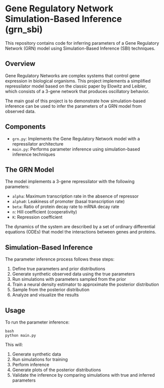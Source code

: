 # Gene Regulatory Network Simulation-Based Inference (grn_sbi)

This repository contains code for inferring parameters of a Gene Regulatory Network (GRN) model using Simulation-Based Inference (SBI) techniques.

## Overview

Gene Regulatory Networks are complex systems that control gene expression in biological organisms. This project implements a simplified repressilator model based on the classic paper by Elowitz and Leibler, which consists of a 3-gene network that produces oscillatory behavior.

The main goal of this project is to demonstrate how simulation-based inference can be used to infer the parameters of a GRN model from observed data.

## Components

- `grn.py`: Implements the Gene Regulatory Network model with a repressilator architecture
- `main.py`: Performs parameter inference using simulation-based inference techniques

## The GRN Model

The model implements a 3-gene repressilator with the following parameters:

- `alpha`: Maximum transcription rate in the absence of repressor
- `alpha0`: Leakiness of promoter (basal transcription rate)
- `beta`: Ratio of protein decay rate to mRNA decay rate
- `n`: Hill coefficient (cooperativity)
- `K`: Repression coefficient

The dynamics of the system are described by a set of ordinary differential equations (ODEs) that model the interactions between genes and proteins.

## Simulation-Based Inference

The parameter inference process follows these steps:

1. Define true parameters and prior distributions
2. Generate synthetic observed data using the true parameters
3. Run simulations with parameters sampled from the prior
4. Train a neural density estimator to approximate the posterior distribution
5. Sample from the posterior distribution
6. Analyze and visualize the results

## Usage

To run the parameter inference:

```
bash
python main.py
```

This will:
1. Generate synthetic data
2. Run simulations for training
3. Perform inference
4. Generate plots of the posterior distributions
5. Validate the inference by comparing simulations with true and inferred parameters
